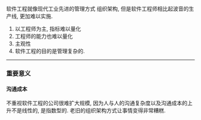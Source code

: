 软件工程就像现代工业先进的管理方式 组织架构, 但是软件工程师相比起波音的生产线, 更加难以实施.

1. 以工程师为主, 指标难以量化
2. 工程师的能力也难以量化
3. 主观性
4. 软件工程的目的是管理复杂的.

----

### 重要意义

#### 沟通成本
不重视软件工程的公司很难扩大规模, 因为人与人的沟通复杂度以及沟通成本的上升不是线性的, 是指数型的.
老旧的组织架构方式让事情变得非常糟糕.


